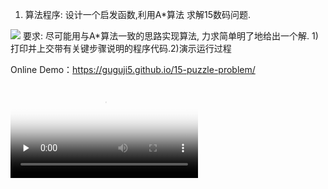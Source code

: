 1) 算法程序: 设计一个启发函数,利用A*算法
求解15数码问题.

![](http://img-ys011.didistatic.com/static/dc2img/pic1.png)
要求: 尽可能用与A*算法一致的思路实现算法, 力求简单明了地给出一个解. 1)打印并上交带有关键步骤说明的程序代码.2)演示运行过程


Online Demo：https://guguji5.github.io/15-puzzle-problem/

<video id="video" controls="" preload="none" poster="./pic2.ong">
    <source id="mp4" src="./15puzzle.mp4" type="video/mp4">
</video>